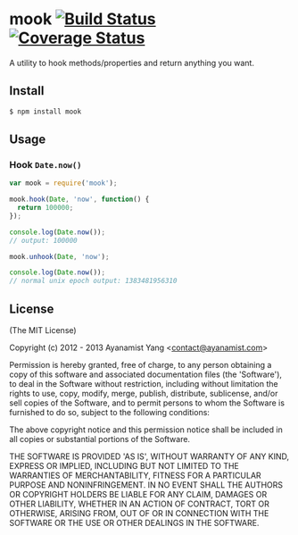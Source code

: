 mook [![Build Status](https://secure.travis-ci.org/ayanamist/mook.png)](http://travis-ci.org/fengmk2/mm) [![Coverage Status](https://coveralls.io/repos/ayanamist/mook/badge.png)](https://coveralls.io/r/ayanamist/mook)
====

A utility to hook methods/properties and return anything you want.

## Install

```bash
$ npm install mook
```

## Usage

### Hook `Date.now()`

```js
var mook = require('mook');

mook.hook(Date, 'now', function() {
  return 100000;
});

console.log(Date.now());
// output: 100000

mook.unhook(Date, 'now');

console.log(Date.now());
// normal unix epoch output: 1383481956310
 ```

## License

(The MIT License)

Copyright (c) 2012 - 2013 Ayanamist Yang &lt;contact@ayanamist.com&gt;

Permission is hereby granted, free of charge, to any person obtaining
a copy of this software and associated documentation files (the
'Software'), to deal in the Software without restriction, including
without limitation the rights to use, copy, modify, merge, publish,
distribute, sublicense, and/or sell copies of the Software, and to
permit persons to whom the Software is furnished to do so, subject to
the following conditions:

The above copyright notice and this permission notice shall be
included in all copies or substantial portions of the Software.

THE SOFTWARE IS PROVIDED 'AS IS', WITHOUT WARRANTY OF ANY KIND,
EXPRESS OR IMPLIED, INCLUDING BUT NOT LIMITED TO THE WARRANTIES OF
MERCHANTABILITY, FITNESS FOR A PARTICULAR PURPOSE AND NONINFRINGEMENT.
IN NO EVENT SHALL THE AUTHORS OR COPYRIGHT HOLDERS BE LIABLE FOR ANY
CLAIM, DAMAGES OR OTHER LIABILITY, WHETHER IN AN ACTION OF CONTRACT,
TORT OR OTHERWISE, ARISING FROM, OUT OF OR IN CONNECTION WITH THE
SOFTWARE OR THE USE OR OTHER DEALINGS IN THE SOFTWARE.